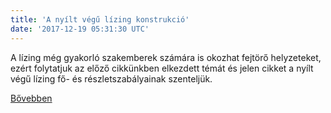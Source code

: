 ```yaml
---
title: 'A nyílt végű lízing konstrukció'
date: '2017-12-19 05:31:30 UTC'
---
```


A lízing még gyakorló szakemberek számára is okozhat fejtörő helyzeteket, ezért folytatjuk az előző cikkünkben elkezdett témát és jelen cikket a nyílt végű lízing fő- és részletszabályainak szenteljük.


[Bővebben](http://ift.tt/2Bx5hYp)
